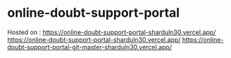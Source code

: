 # online-doubt-support-portal
Hosted on :
https://online-doubt-support-portal-sharduln30.vercel.app/
https://online-doubt-support-portal-sharduln30.vercel.app/
https://online-doubt-support-portal-git-master-sharduln30.vercel.app/

